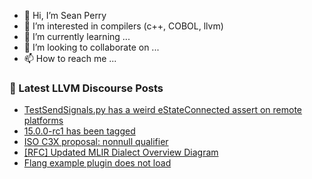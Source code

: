 - 👋 Hi, I’m Sean Perry
- 👀 I’m interested in compilers (c++, COBOL, llvm)
- 🌱 I’m currently learning ...
- 💞️ I’m looking to collaborate on ...
- 📫 How to reach me ...

<!---
s66perry/s66perry is a ✨ special ✨ repository because its `README.md` (this file) appears on your GitHub profile.
You can click the Preview link to take a look at your changes.
--->
### 📕 Latest LLVM Discourse Posts

<!-- DISCOURSE-LLVM:START -->
- [TestSendSignals.py has a weird eStateConnected assert on remote platforms](https://discourse.llvm.org/t/testsendsignals-py-has-a-weird-estateconnected-assert-on-remote-platforms/64261#post_2)
- [15.0.0-rc1 has been tagged](https://discourse.llvm.org/t/15-0-0-rc1-has-been-tagged/64174?page=2#post_33)
- [ISO C3X proposal: nonnull qualifier](https://discourse.llvm.org/t/iso-c3x-proposal-nonnull-qualifier/59269?page=2#post_32)
- [[RFC] Updated MLIR Dialect Overview Diagram](https://discourse.llvm.org/t/rfc-updated-mlir-dialect-overview-diagram/64266#post_3)
- [Flang example plugin does not load](https://discourse.llvm.org/t/flang-example-plugin-does-not-load/64218#post_3)
<!-- DISCOURSE-LLVM:END -->
